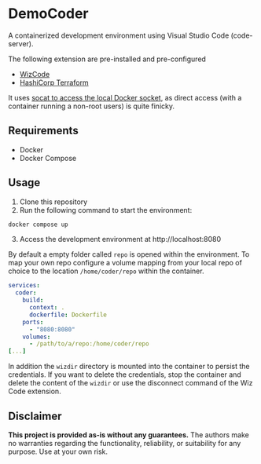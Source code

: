 # DemoCoder

A containerized development environment using Visual Studio Code (code-server).

The following extension are pre-installed and pre-configured
- [WizCode](https://marketplace.visualstudio.com/items?itemName=WizCloud.wiz-vscode)
- [HashiCorp Terraform](https://marketplace.visualstudio.com/items?itemName=HashiCorp.terraform)

It uses [socat to access the local Docker socket](https://qmacro.org/blog/posts/2023/12/22/using-the-docker-cli-in-a-container-on-macos/), as direct access (with a container running a non-root users) is quite finicky.

## Requirements

- Docker
- Docker Compose

## Usage

1. Clone this repository
2. Run the following command to start the environment:

```bash
docker compose up
```

3. Access the development environment at http://localhost:8080

By default a empty folder called `repo` is opened within the environment. To map your own repo configure a volume mapping from your local repo of choice to the location `/home/coder/repo` within the container.

```yaml
services:
  coder:
    build:
      context: .
      dockerfile: Dockerfile
    ports:
      - "8080:8080"
    volumes:
      - /path/to/a/repo:/home/coder/repo
[...]
```

In addition the `wizdir` directory is mounted into the container to persist the credentials. If you want to delete the credentials, stop the container and delete the content of the `wizdir` or use the disconnect command of the Wiz Code extension.

## Disclaimer

**This project is provided as-is without any guarantees.** The authors make no warranties regarding the functionality, reliability, or suitability for any purpose. Use at your own risk.
